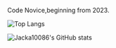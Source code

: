 Code Novice,beginning from 2023.
 
![Top Langs](https://github-readme-stats.vercel.app/api/top-langs/?username=Jacka10086&layout=compact)
  
![Jacka10086's GitHub stats](https://github-readme-stats.vercel.app/api?username=Jacka10086&show_icons=true&theme=radical)
